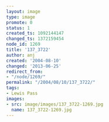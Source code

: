 ```yaml
---
layout: image
type: image
promote: 0
status: 1
created_ts: 1092144147
changed_ts: 1372159454
node_id: 1269
title: '137_3722'
author: anj
created: '2004-08-10'
changed: '2013-06-25'
redirect_from:
- "/node/1269/"
permalink: "/2004/08/10/137_3722/"
tags:
- Lewis Pass
images:
- src: image/images/137_3722-1269.jpg
  name: 137_3722-1269.jpg
---
```


